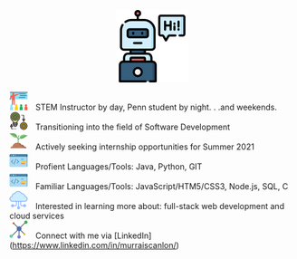 

<p align="center">
  <img width="128" height="128" src="https://github.com/murraiscanlon/murraiscanlon/blob/main/bot.png">
</p>




![](https://github.com/murraiscanlon/murraiscanlon/blob/main/education.png) STEM Instructor by day, Penn student by night. . .and weekends. <br/>
![](https://github.com/murraiscanlon/murraiscanlon/blob/main/process.png) Transitioning into the field of Software Development  <br/> 
![](https://github.com/murraiscanlon/murraiscanlon/blob/main/sprout.png) Actively seeking internship opportunities for Summer 2021  <br/> 
![](https://github.com/murraiscanlon/murraiscanlon/blob/main/code.png) Profient Languages/Tools: Java, Python, GIT  <br/> 
![](https://github.com/murraiscanlon/murraiscanlon/blob/main/code.png) Familiar Languages/Tools: JavaScript/HTM5/CSS3, Node.js, SQL, C  <br/> 
![](https://github.com/murraiscanlon/murraiscanlon/blob/main/cloud.png) Interested in learning more about: full-stack web development and cloud services  <br/> 
![](https://github.com/murraiscanlon/murraiscanlon/blob/main/network.png) Connect with me via [LinkedIn] (https://www.linkedin.com/in/murraiscanlon/)


